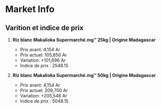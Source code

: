 # Market Info

## Varition et indice de prix

1. **Riz blanc Makalioka Supermarché.mg™ 25kg | Origine Madagascar**
   - Prix avant: 4,154 Ar
   - Prix actuel: 105,850 Ar
   - Variation: +101,696 Ar
   - Indice de prix : 2548.15

2. **Riz blanc Makalioka Supermarché.mg™ 50kg | Origine Madagascar**
   - Prix avant: 4,154 Ar
   - Prix actuel: 209,700 Ar
   - Variation: +205,546 Ar
   - Indice de prix : 5048.15

